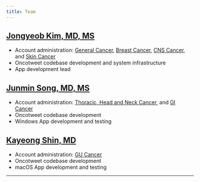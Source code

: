 ```yaml
---
title: Team
---
```


## **[Jongyeob Kim, MD, MS](https://scholar.google.com/citations?user=7VjefOQAAAAJ&hl=en&oi=ao)**  
- Account administration: [General Cancer](https://x.com/OncologyPubMed), [Breast Cancer](https://x.com/BreastOncPubMed), [CNS Cancer](https://x.com/CNS_Onc_PubMed), and [Skin Cancer](https://x.com/DermOncPubMed)
- Oncotweet codebase development and system infrastructure  
- App development lead

## **[Junmin Song, MD, MS](https://scholar.google.com/citations?user=4PR_CKsAAAAJ&hl=en)**  
- Account administration: [Thoracic, Head and Neck Cancer](https://x.com/Thoracic_PubMed), and [GI Cancer](https://x.com/GI_Onc_PubMed) 
- Oncotweet codebase development
- Windows App development and testing

## **[Kayeong Shin, MD](https://scholar.google.com/citations?user=hkeXTd4AAAAJ&hl=ko)**
- Account administration: [GU Cancer](https://x.com/GU_Onc_PubMed)
- Oncotweet codebase development 
- macOS App development and testing

<hr />

